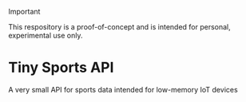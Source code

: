 > [!IMPORTANT]  
> This respository is a proof-of-concept and is intended for personal, experimental use only. 

# Tiny Sports API
A very small API for sports data intended for low-memory IoT devices

